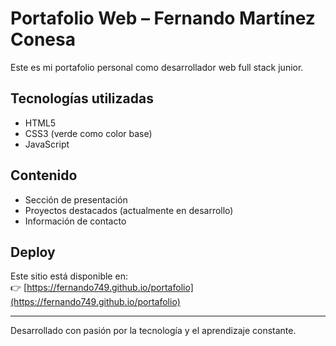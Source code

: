 # Portafolio Web – Fernando Martínez Conesa

Este es mi portafolio personal como desarrollador web full stack junior.

## Tecnologías utilizadas

- HTML5
- CSS3 (verde como color base)
- JavaScript

## Contenido

- Sección de presentación
- Proyectos destacados (actualmente en desarrollo)
- Información de contacto

## Deploy

Este sitio está disponible en:  
👉 [https://fernando749.github.io/portafolio](https://fernando749.github.io/portafolio)

---

Desarrollado con pasión por la tecnología y el aprendizaje constante.

